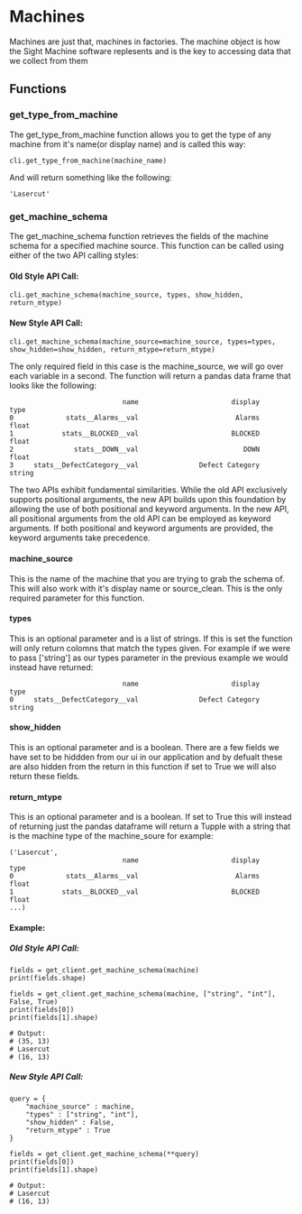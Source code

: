 # Machines
Machines are just that, machines in factories.  The machine object is how the Sight Machine software replesents and is the key to accessing data that we collect from them

## Functions

### get_type_from_machine
The get_type_from_machine function allows you to get the type of any machine from it's name(or display name) and is called this way:
```
cli.get_type_from_machine(machine_name)
```

And will return something like the following:
```
'Lasercut'
```

### get_machine_schema
The get_machine_schema function retrieves the fields of the machine schema for a specified machine source. This function can be called using either of the two API calling styles:

#### Old Style API Call:
```
cli.get_machine_schema(machine_source, types, show_hidden, return_mtype)
```

#### New Style API Call:
```
cli.get_machine_schema(machine_source=machine_source, types=types, show_hidden=show_hidden, return_mtype=return_mtype)
```

The only required field in this case is the machine_source, we will go over each variable in a second.  The function will return a pandas data frame that looks like the following:
```
                            name                       display         type
0             stats__Alarms__val                        Alarms        float
1            stats__BLOCKED__val                       BLOCKED        float
2               stats__DOWN__val                          DOWN        float
3     stats__DefectCategory__val               Defect Category       string
```

The two APIs exhibit fundamental similarities. While the old API exclusively supports positional arguments, the new API builds upon this foundation by allowing the use of both positional and keyword arguments. In the new API, all positional arguments from the old API can be employed as keyword arguments. If both positional and keyword arguments are provided, the keyword arguments take precedence.

#### machine_source
This is the name of the machine that you are trying to grab the schema of.  This will also work with it's display name or source_clean.  This is the only required parameter for this function.

#### types
This is an optional parameter and is a list of strings.  If this is set the function will only return colomns that match the types given.  For example if we were to pass ['string'] as our types parameter in the previous example we would instead have returned:
```
                            name                       display         type
0     stats__DefectCategory__val               Defect Category       string
```

#### show_hidden
This is an optional parameter and is a boolean.  There are a few fields we have set to be hiddden from our ui in our application and by defualt these are also hidden from the return in this function if set to True we will also return these fields.

#### return_mtype
This is an optional parameter and is a boolean. If set to True this will instead of returning just the pandas dataframe will return a Tupple with a string that is the machine type of the machine_soure for example:
```
('Lasercut',                             
                            name                       display         type
0             stats__Alarms__val                        Alarms        float
1            stats__BLOCKED__val                       BLOCKED        float
...)
```

#### Example:

##### Old Style API Call:
```
fields = get_client.get_machine_schema(machine)
print(fields.shape)

fields = get_client.get_machine_schema(machine, ["string", "int"], False, True)
print(fields[0])
print(fields[1].shape)

# Output:
# (35, 13)
# Lasercut
# (16, 13)
```

##### New Style API Call:
```
query = {
    "machine_source" : machine,
    "types" : ["string", "int"],
    "show_hidden" : False,
    "return_mtype" : True
}

fields = get_client.get_machine_schema(**query)
print(fields[0])
print(fields[1].shape)

# Output:
# Lasercut
# (16, 13)
```
